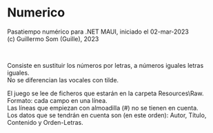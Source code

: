 # Numerico

Pasatiempo numérico para .NET MAUI, iniciado el 02-mar-2023<br>
(c) Guillermo Som (Guille), 2023<br>

<br>

Consiste en sustituir los números por letras, a números iguales letras iguales.<br>
No se diferencian las vocales con tilde.<br>

El juego se lee de ficheros que estarán en la carpeta Resources\Raw.<br>
Formato: cada campo en una línea. <br>
Las líneas que empiezan con almoadilla (#) no se tienen en cuenta.<br>
Los datos que se tendrán en cuenta son (en este orden): Autor, Título, Contenido y Orden-Letras.<br>


